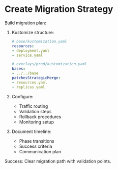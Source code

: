 # Create Migration Strategy

Build migration plan:

1. Kustomize structure:
   ```yaml
   # base/kustomization.yaml
   resources:
   - deployment.yaml
   - service.yaml

   # overlays/prod/kustomization.yaml
   bases:
   - ../../base
   patchesStrategicMerge:
   - resources.yaml
   - replicas.yaml
   ```

2. Configure:
   - Traffic routing
   - Validation steps
   - Rollback procedures
   - Monitoring setup

3. Document timeline:
   - Phase transitions
   - Success criteria
   - Communication plan

Success: Clear migration path with validation points.